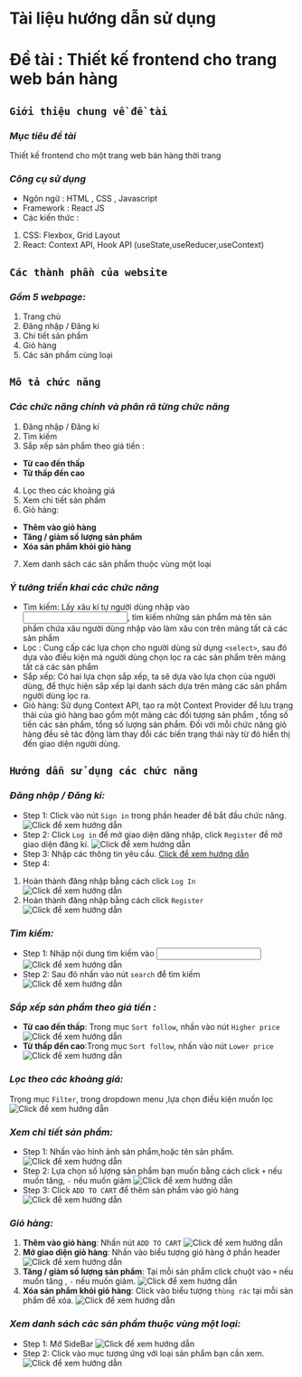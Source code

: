 # **Tài liệu hướng dẫn sử dụng**
# Đề tài : Thiết kế frontend cho trang web bán hàng

## `Giới thiệu chung về đề tài`

### *Mục tiêu đề tài* 

Thiết kế frontend cho một trang web bán hàng thời trang 

### *Công cụ sử dụng*
* Ngôn ngữ : HTML ,  CSS , Javascript
* Framework : React JS
* Các kiến thức : 
1. CSS: Flexbox, Grid Layout
2. React: Context API, Hook API (useState,useReducer,useContext)

## `Các thành phần của website`

### *Gồm 5 webpage:*
1. Trang chủ
2. Đăng nhập / Đăng kí
3. Chi tiết sản phẩm
4. Giỏ hàng
5. Các sản phẩm cùng loại

## `Mô tả chức năng`

### *Các chức năng chính và phân rã từng chức năng*
1. Đăng nhập / Đăng kí
2. Tìm kiếm
3. Sắp xếp sản phẩm theo giá tiền : 
* **Từ cao đến thấp**
* **Từ thấp đến cao**
4. Lọc theo các khoảng giá
5. Xem chi tiết sản phẩm
6. Giỏ hàng:
* **Thêm vào giỏ hàng**
* **Tăng / giảm số lượng sản phẩm**
* **Xóa sản phẩm khỏi giỏ hàng**
7. Xem danh sách các sản phẩm thuộc vùng một loại

### ***Ý tưởng triển khai các chức năng***

* Tìm kiếm: Lấy xâu kí tự người dùng nhập vào <input type='text'>, tìm kiếm những sản phẩm mà tên sản phẩm chứa xâu người dùng nhập vào làm xâu con trên mảng tất cả các sản phẩm 
* Lọc : Cung cấp các lựa chọn cho người dùng sử dụng `<select>`, sau đó dựa vào điều kiện mà người dùng chọn  lọc ra các sản phẩm trên mảng tất cả các sản phẩm
* Sắp xếp: Có hai lựa chọn sắp xếp, ta sẽ dựa vào lựa chọn của người dùng, để thực hiện sắp xếp lại danh sách dựa trên mảng các sản phẩm người dùng lọc ra.
* Giỏ hàng: Sử dụng Context API, tạo ra một Context Provider để lưu trạng thái của giỏ hàng bao gồm một mảng các đối tượng sản phẩm , tổng số tiền các sản phẩm, tổng số lượng sản phẩm. Đối với mỗi chức năng giỏ hàng đều sẽ tác động làm thay đổi các biến trạng thái này từ đó hiển thị đến giao diện người dùng.

## `Hướng dẫn sử dụng các chức năng`
### ***Đăng nhập / Đăng kí:*** 
  - Step 1: Click vào nút  `Sign in` trong phần header để bắt đầu chức năng.
      ![Click để xem hướng dẫn](media/Signin/Signin1.jpg)
  - Step 2: Click `Log in` để mở giao diện dăng nhập, click `Register` để mở giao diện đăng kí.
      ![Click để xem hướng dẫn](media/Signin/Signin2.jpg)
  - Step 3: Nhập các thông tin yêu cầu.
      [Click để xem hướng dẫn](media/Signin/Signin3.jpg)
  - Step 4: 
   1. Hoàn thành đăng nhập bằng cách click  `Log In`  
   ![Click để xem hướng dẫn](media/Signin/Signin4.jpg)
   2. Hoàn thành đăng nhập bằng cách click  `Register` 
   ![Click để xem hướng dẫn](media/Signin/Signin5.jpg)
   
### ***Tìm kiếm:*** 
- Step 1: Nhập nội dung tìm kiếm vào <input>  
![Click để xem hướng dẫn](media/Search/Search1.jpg)
- Step 2: Sau đó nhấn vào nút  `search` để tìm kiếm 
![Click để xem hướng dẫn](media/Search/Search2.jpg)
### ***Sắp xếp sản phẩm theo giá tiền :*** 
* **Từ cao đến thấp**: Trong mục `Sort follow`, nhấn vào nút `Higher price`
 ![Click để xem hướng dẫn](media/Sort/Sort1.jpg)
* **Từ thấp đến cao**:Trong mục `Sort follow`, nhấn vào nút `Lower price`
 ![Click để xem hướng dẫn](media/Sort/Sort2.jpg)
### ***Lọc theo các khoảng giá:*** 
Trọng mục  `Filter`,  trong dropdown menu ,lựa chọn điều kiện muốn lọc
 ![Click để xem hướng dẫn](media/Filter/Filter1.jpg)
### ***Xem chi tiết sản phẩm:*** 
- Step 1: Nhấn vào hình ảnh sản phẩm,hoặc tên sản phẩm.
 ![Click để xem hướng dẫn](media/Infor/Infor1.jpg)
- Step 2: Lựa chọn số lượng sản phẩm bạn muốn bằng cách click `+` nếu muốn tăng, `-` nếu muốn giảm
 ![Click để xem hướng dẫn](media/Infor/Infor2.jpg)
- Step 3: Click `ADD TO CART` để thêm sản phẩm vào giỏ hàng
 ![Click để xem hướng dẫn](media/Infor/Infor3.jpg)
### ***Giỏ hàng:***
1. **Thêm vào giỏ hàng**: Nhấn nút  `ADD TO CART`
 ![Click để xem hướng dẫn](media/Cart/Cart1.jpg)
2. **Mở giao diện giỏ hàng**: Nhấn vào biểu tượng giỏ hàng ở phần header
 ![Click để xem hướng dẫn](media/Cart/Cart2.jpg)
3. **Tăng / giảm số lượng sản phẩm**:  Tại mỗi sản phẩm click chuột vào `+` nếu muốn tăng , `-` nếu muốn giảm.
 ![Click để xem hướng dẫn](media/Cart/Cart3.jpg)
4. **Xóa sản phẩm khỏi giỏ hàng**: Click vào biểu tượng `thùng rác` tại mỗi sản phẩm để xóa.
 ![Click để xem hướng dẫn](media/Cart/Cart4.jpg)
### ***Xem danh sách các sản phẩm thuộc vùng một loại:*** 
- Step 1: Mở SideBar
 ![Click để xem hướng dẫn](media/Categories/Cate1.jpg)
- Step 2: Click vào mục tương ứng với loại sản phẩm bạn cần xem.
 ![Click để xem hướng dẫn](media/Categories/Cate2.jpg)
